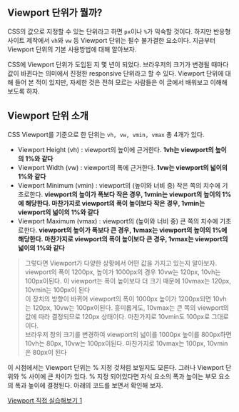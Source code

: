 ## Viewport 단위가 뭘까?

CSS의 값으로 지정할 수 있는 단위라고 하면 `px`이나 `%`가 익숙할 것이다. 하지만 반응형 사이트 제작에서 `vh`와 `vw` 등 Viewport 단위는 필수 불가결한 요소이다. 지금부터 Viewport 단위의 기본 사용방법에 대해 알아보자.

CSS에 Viewport 단위가 도입된 지 몇 년이 되었다. 브라우저의 크기가 변경될 때마다 값이 바뀐다는 의미에서 진정한 responsive 단위라고 할 수 있다. Viewport 단위에 대해 들어 본 적이 있지만, 자세한 것은 전혀 모르는 사람들은 이 글에서 배워보고 이해해보도록 하자.

## Viewport 단위 소개

CSS Viewport를 기준으로 한 단위는 `vh, vw, vmin, vmax` 총 4개가 있다.

- Viewport Height (vh) : viewport의 높이에 근거한다. **1vh는 viewport의 높이의 1%와 같다**
- Viewport Width (vw) : viewport의 폭에 근거한다. **1vw는 viewport의 넓이의 1%와 같다**
- Viewport Minimum (vmin) : viewport의 (높이와 너비 중) 작은 쪽의 치수에 기초로한다. **viewport의 높이가 폭보다 작은 경우, 1vmin는 viewport의 높이의 1%에 해당한다. 마찬가지로 viewport의 폭이 높이보다 작은 경우, 1vmin는 viewport의 넓이의 1%와 같다**
- Viewport Maximum (vmax) : viewport의 (높이와 너비 중) 큰 쪽의 치수에 기초로한다. **viewport의 높이가 폭보다 큰 경우, 1vmax는 viewport의 높이의 1%에 해당한다. 마찬가지로 viewport의 폭이 높이보다 큰 경우, 1vmax는 viewport의 넓이의 1%와 같다**

> 그렇다면 Viewport가 다양한 상황에서 어떤 값을 가지고 있는지 알아보자.  
> viewport의 폭이 1200px, 높이가 1000px의 경우 10vw는 120px, 10vh는 100px이된다. 이 viewport는 폭이 높이보다 더 크기 때문에 10vmax는 120px, 10vmin는 100px이 된다  
> 이 장치의 방향이 바뀌어 viewport의 폭이 1000px 높이가 1200px되면 10vh는 120px, 10vw는 100px이된다. 흥미롭게도, 10vmax는 큰 쪽의 viewport의 값에 따라 결정되므로 120px 상태이다. 마찬가지로 10vmin도 100px로 그대로이다.  
> 브라우저 창의 크기를 변경하여 viewport의 넓이를 1000px 높이를 800px하면 10vh는 80px, 10vw는 100px이된다. 마찬가지로 10vmax는 100px, 10vmin은 80px이 된다

이 시점에서는 Viewport 단위는 % 지정 것처럼 보일지도 모른다. 그러나 Viewport 단위와 % 사이에 큰 차이가 있다. % 지정 되어있다면 자식 요소의 폭과 높이는 부모 요소의 폭과 높이에 결정된다. 아래의 코드를 보면서 확인해 보자.

[Viewport 직접 실습해보기 1](https://codesandbox.io/s/priceless-leakey-fez1q?file=/src/Test.js)

